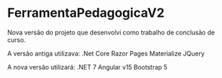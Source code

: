 # FerramentaPedagogicaV2

Nova versão do projeto que desenvolvi como trabalho de conclusão de curso.

A versão antiga utilizava:
.Net Core
Razor Pages
Materialize
JQuery

A nova versão utilizará:
.NET 7
Angular v15
Bootstrap 5
